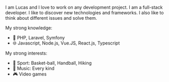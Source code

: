 I am Lucas and I love to work on any development project. I am a full-stack developer. I like to discover new technologies and frameworks. I also like to think about different issues and solve them.

My strong knowledge:
- 🐘 PHP, Laravel, Symfony
- 🌐 Javascript, Node.js, Vue.JS, React.js, Typescript

My strong interests:
- 🎽 Sport: Basket-ball, Handball, Hiking
- 🎵 Music: Every kind
- 🎮 Video games
